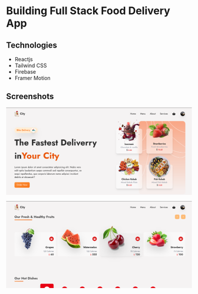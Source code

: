 # Building Full Stack Food Delivery App

## Technologies

- Reactjs
- Tailwind CSS
- Firebase
- Framer Motion

## Screenshots

![](./images/1.png)

![](./images/2.png)
